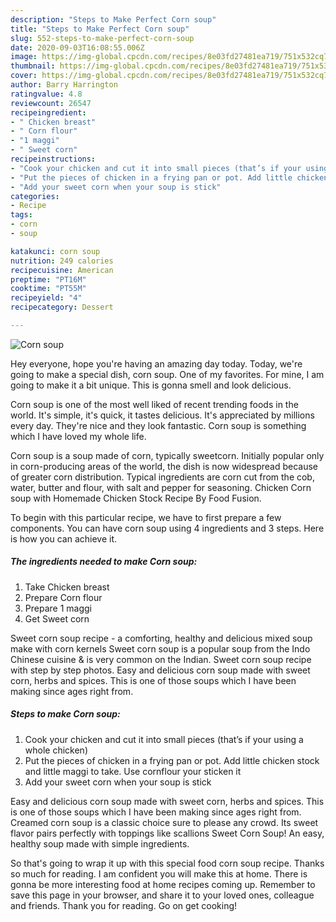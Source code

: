 ```yaml
---
description: "Steps to Make Perfect Corn soup"
title: "Steps to Make Perfect Corn soup"
slug: 552-steps-to-make-perfect-corn-soup
date: 2020-09-03T16:08:55.006Z
image: https://img-global.cpcdn.com/recipes/8e03fd27481ea719/751x532cq70/corn-soup-recipe-main-photo.jpg
thumbnail: https://img-global.cpcdn.com/recipes/8e03fd27481ea719/751x532cq70/corn-soup-recipe-main-photo.jpg
cover: https://img-global.cpcdn.com/recipes/8e03fd27481ea719/751x532cq70/corn-soup-recipe-main-photo.jpg
author: Barry Harrington
ratingvalue: 4.8
reviewcount: 26547
recipeingredient:
- " Chicken breast"
- " Corn flour"
- "1 maggi"
- " Sweet corn"
recipeinstructions:
- "Cook your chicken and cut it into small pieces (that’s if your using a whole chicken)"
- "Put the pieces of chicken in a frying pan or pot. Add little chicken stock and little maggi to take. Use cornflour your sticken it"
- "Add your sweet corn when your soup is stick"
categories:
- Recipe
tags:
- corn
- soup

katakunci: corn soup 
nutrition: 249 calories
recipecuisine: American
preptime: "PT16M"
cooktime: "PT55M"
recipeyield: "4"
recipecategory: Dessert

---
```



![Corn soup](https://img-global.cpcdn.com/recipes/8e03fd27481ea719/751x532cq70/corn-soup-recipe-main-photo.jpg)

Hey everyone, hope you're having an amazing day today. Today, we're going to make a special dish, corn soup. One of my favorites. For mine, I am going to make it a bit unique. This is gonna smell and look delicious.

Corn soup is one of the most well liked of recent trending foods in the world. It's simple, it's quick, it tastes delicious. It's appreciated by millions every day. They're nice and they look fantastic. Corn soup is something which I have loved my whole life.

Corn soup is a soup made of corn, typically sweetcorn. Initially popular only in corn-producing areas of the world, the dish is now widespread because of greater corn distribution. Typical ingredients are corn cut from the cob, water, butter and flour, with salt and pepper for seasoning. Chicken Corn soup with Homemade Chicken Stock Recipe By Food Fusion.


To begin with this particular recipe, we have to first prepare a few components. You can have corn soup using 4 ingredients and 3 steps. Here is how you can achieve it.

<!--inarticleads1-->

##### The ingredients needed to make Corn soup:

1. Take  Chicken breast
1. Prepare  Corn flour
1. Prepare 1 maggi
1. Get  Sweet corn


Sweet corn soup recipe - a comforting, healthy and delicious mixed soup make with corn kernels Sweet corn soup is a popular soup from the Indo Chinese cuisine &amp; is very common on the Indian. Sweet corn soup recipe with step by step photos. Easy and delicious corn soup made with sweet corn, herbs and spices. This is one of those soups which I have been making since ages right from. 

<!--inarticleads2-->

##### Steps to make Corn soup:

1. Cook your chicken and cut it into small pieces (that’s if your using a whole chicken)
1. Put the pieces of chicken in a frying pan or pot. Add little chicken stock and little maggi to take. Use cornflour your sticken it
1. Add your sweet corn when your soup is stick


Easy and delicious corn soup made with sweet corn, herbs and spices. This is one of those soups which I have been making since ages right from. Creamed corn soup is a classic choice sure to please any crowd. Its sweet flavor pairs perfectly with toppings like scallions Sweet Corn Soup! An easy, healthy soup made with simple ingredients. 

So that's going to wrap it up with this special food corn soup recipe. Thanks so much for reading. I am confident you will make this at home. There is gonna be more interesting food at home recipes coming up. Remember to save this page in your browser, and share it to your loved ones, colleague and friends. Thank you for reading. Go on get cooking!

